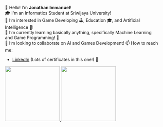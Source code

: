 👋 Hello! I’m **Jonathan Immanuel**!  
🎓 I'm an Informatics Student at Sriwijaya University!  
👀 I’m interested in Game Developing 🕹, Education 🎓, and Artificial Intelligence 🤖!  
🌱 I’m currently learning basically anything, specifically Machine Learning and Game Programming! 🎨  
💞️ I’m looking to collaborate on AI and Games Development!
📫 How to reach me:  
* [LinkedIn](https://www.linkedin.com/in/jonathan-immanuel23/) (Lots of certificates in this one!) 👀

<p align="left">
<a href="https://github.com/andreasjonathanimm">
  <img height="180em" src="https://github-readme-stats-eight-theta.vercel.app/api?username=andreasjonathanimm&show_icons=true&theme=algolia&include_all_commits=true&count_private=true"/>
  <img height="180em" src="https://github-readme-stats-eight-theta.vercel.app/api/top-langs/?username=andreasjonathanimm&layout=compact&langs_count=8&theme=algolia"/>
</a>
</p>
